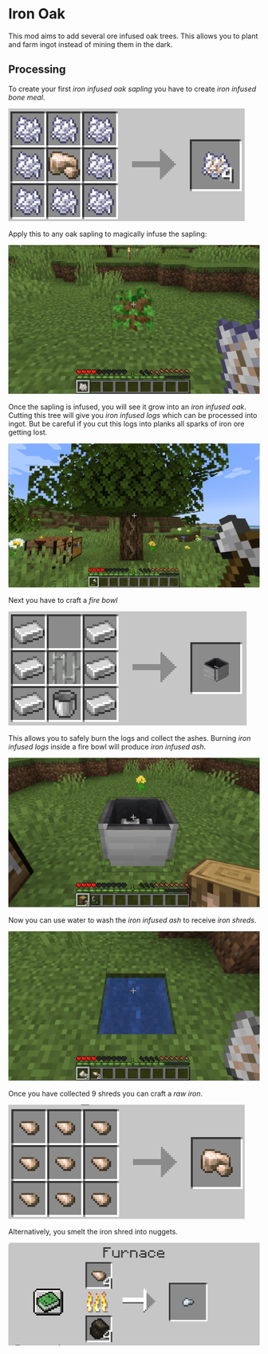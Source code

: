 # Iron Oak

This mod aims to add several ore infused oak trees. This allows you to plant and farm ingot instead of mining them in
the dark.

## Processing

To create your first *iron infused oak sapling* you have to create *iron infused bone meal*.

![Crafting Iron Bone Meal](docs\crafting_iron_bone_meal.png)

Apply this to any oak sapling to magically infuse the sapling:

![Create Iron Saplings](docs\create_iron_sapling.gif)

Once the sapling is infused, you will see it grow into an *iron infused oak*. Cutting this tree will give you *iron
infused logs* which can be processed into ingot. But be careful if you cut this logs into planks all sparks of iron ore
getting lost.

![Iron Oak Tree](docs\iron_oak_tree.png)

Next you have to craft a *fire bowl*

![Crafting Fire Bowl](docs\crafting_fire_bowl.png)

This allows you to safely burn the logs and collect the ashes. Burning *iron infused logs* inside a fire bowl will
produce *iron infused ash*.

![Create Iron Ash](docs\create_iron_ash.gif)

Now you can use water to wash the *iron infused ash* to receive *iron shreds*.

![Wash Iron Shreds](docs\create_iron_shred.gif)

Once you have collected 9 shreds you can craft a *raw iron*.

![Crafting Iron Ore](docs\iron_shred_to_ore.png)

Alternatively, you smelt the iron shred into nuggets.

![Burn Iron Nuggets](docs\iron_shred_furnace.png)
